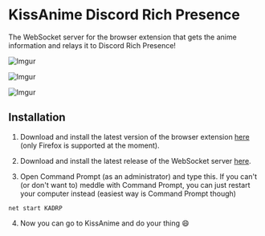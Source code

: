 # KissAnime Discord Rich Presence
The WebSocket server for the browser extension that gets the anime information and relays it to Discord Rich Presence!

![Imgur](https://i.imgur.com/tnDtJpM.png)


![Imgur](https://i.imgur.com/COi2Qv9.png)


![Imgur](https://i.imgur.com/9qeSwwo.png)

## Installation
1. Download and install the latest version of the browser extension [here](https://addons.mozilla.org/en-US/firefox/addon/ka-discord-rich-presence/) (only Firefox is supported at the moment).

2. Download and install the latest release of the WebSocket server [here](https://github.com/AnjoEscuro/KissAnime-Discord-Rich-Presence/releases).

3. Open Command Prompt (as an administrator) and type this. If you can't (or don't want to) meddle with Command Prompt, you can just restart your computer instead (easiest way is Command Prompt though)

```batch
net start KADRP
```

4. Now you can go to KissAnime and do your thing :smile:
